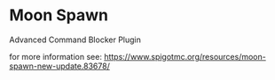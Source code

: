# Moon Spawn
Advanced Command Blocker Plugin

for more information see: https://www.spigotmc.org/resources/moon-spawn-new-update.83678/
